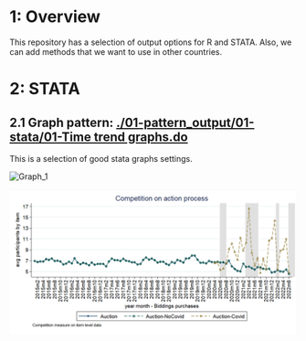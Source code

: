 # 1: Overview
This repository has a selection of output options for R and STATA. Also, we can add methods that we want to use in other countries.

# 2: STATA

## 2.1 Graph pattern:  [./01-pattern_output/01-stata/01-Time trend graphs.do](https://github.com/dime-worldbank/emergency-response-procurement/tree/main/01-pattern_output/01-stata) 
This is a selection of good stata graphs settings.

![Graph_1](https://previews.dropbox.com/p/thumb/ABpwHBtHtbSgjVKzzPcG0qptJrrinOtarXZSShYzFqUhTlIs6ZBW63FbLWxDz1gx7nPuJN6bnoFx87qOM-Xq6nQnH7-AuJ2t58opVkYpUFcEPlGlZg19eHow8C76BCSDDgi6ZrXBlJ8ON3TKRZMf4vDhg7zaxb2ympNQl787Z7pYFbN4HxeTTG7iXAJ0mAdahYknHUmaGYXRRDi3q0qVUffHEvnJHd4ytaoy6Eit2I3JFiR6HMp_xRNQnuNhfHijKhhmzprrI9DB8ZD958F6iiZHBkraV56sqgLLZq8zz42ALBUv7xBjyZDh1tWzuYmWvDMK-NLOf9qRJqrsqkFwiB6qcJ7LuDmwWLAkBIGUTIEWsKFmsNXfKNsD7a5l1Sn9RYY/p.png)

![My Image](00-images/01-avg_winnners_example.png)